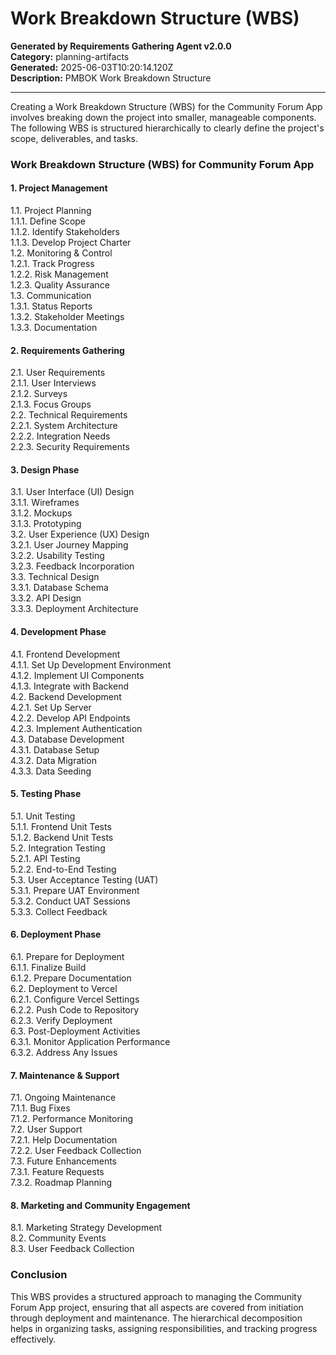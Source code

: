 # Work Breakdown Structure (WBS)

**Generated by Requirements Gathering Agent v2.0.0**  
**Category:** planning-artifacts  
**Generated:** 2025-06-03T10:20:14.120Z  
**Description:** PMBOK Work Breakdown Structure

---

Creating a Work Breakdown Structure (WBS) for the Community Forum App involves breaking down the project into smaller, manageable components. The following WBS is structured hierarchically to clearly define the project's scope, deliverables, and tasks.

### Work Breakdown Structure (WBS) for Community Forum App

#### 1. Project Management
   1.1. Project Planning  
       1.1.1. Define Scope  
       1.1.2. Identify Stakeholders  
       1.1.3. Develop Project Charter  
   1.2. Monitoring & Control  
       1.2.1. Track Progress  
       1.2.2. Risk Management  
       1.2.3. Quality Assurance  
   1.3. Communication  
       1.3.1. Status Reports  
       1.3.2. Stakeholder Meetings  
       1.3.3. Documentation  

#### 2. Requirements Gathering
   2.1. User Requirements  
       2.1.1. User Interviews  
       2.1.2. Surveys  
       2.1.3. Focus Groups  
   2.2. Technical Requirements  
       2.2.1. System Architecture  
       2.2.2. Integration Needs  
       2.2.3. Security Requirements  

#### 3. Design Phase
   3.1. User Interface (UI) Design  
       3.1.1. Wireframes  
       3.1.2. Mockups  
       3.1.3. Prototyping  
   3.2. User Experience (UX) Design  
       3.2.1. User Journey Mapping  
       3.2.2. Usability Testing  
       3.2.3. Feedback Incorporation  
   3.3. Technical Design  
       3.3.1. Database Schema  
       3.3.2. API Design  
       3.3.3. Deployment Architecture

#### 4. Development Phase
   4.1. Frontend Development  
       4.1.1. Set Up Development Environment  
       4.1.2. Implement UI Components  
       4.1.3. Integrate with Backend  
   4.2. Backend Development  
       4.2.1. Set Up Server  
       4.2.2. Develop API Endpoints  
       4.2.3. Implement Authentication  
   4.3. Database Development  
       4.3.1. Database Setup  
       4.3.2. Data Migration  
       4.3.3. Data Seeding  

#### 5. Testing Phase
   5.1. Unit Testing  
       5.1.1. Frontend Unit Tests  
       5.1.2. Backend Unit Tests  
   5.2. Integration Testing  
       5.2.1. API Testing  
       5.2.2. End-to-End Testing  
   5.3. User Acceptance Testing (UAT)  
       5.3.1. Prepare UAT Environment  
       5.3.2. Conduct UAT Sessions  
       5.3.3. Collect Feedback  

#### 6. Deployment Phase
   6.1. Prepare for Deployment  
       6.1.1. Finalize Build  
       6.1.2. Prepare Documentation  
   6.2. Deployment to Vercel  
       6.2.1. Configure Vercel Settings  
       6.2.2. Push Code to Repository  
       6.2.3. Verify Deployment  
   6.3. Post-Deployment Activities  
       6.3.1. Monitor Application Performance  
       6.3.2. Address Any Issues  

#### 7. Maintenance & Support
   7.1. Ongoing Maintenance  
       7.1.1. Bug Fixes  
       7.1.2. Performance Monitoring  
   7.2. User Support  
       7.2.1. Help Documentation  
       7.2.2. User Feedback Collection  
   7.3. Future Enhancements  
       7.3.1. Feature Requests  
       7.3.2. Roadmap Planning  

#### 8. Marketing and Community Engagement
   8.1. Marketing Strategy Development  
   8.2. Community Events  
   8.3. User Feedback Collection  

### Conclusion
This WBS provides a structured approach to managing the Community Forum App project, ensuring that all aspects are covered from initiation through deployment and maintenance. The hierarchical decomposition helps in organizing tasks, assigning responsibilities, and tracking progress effectively.